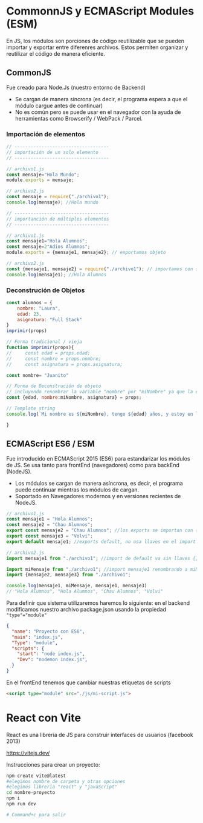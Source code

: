 # CommonnJS y ECMAScript Modules (ESM)

En JS, los módulos son porciones de código reutilizable que se pueden importar y exportar entre diferenres archivos. Estos permiten organizar y reutilizar el código de manera eficiente. 

## CommonJS

Fue creado para Node.Js (nuestro entorno de Backend)

- Se cargan de manera síncrona (es decir, el programa espera a que el módulo cargue antes de continuar)
- No es común pero se puede usar en el navegador con la ayuda de herramientas como Browserify / WebPack / Parcel. 


### Importación de elementos 

```js
// -----------------------------------
// importación de un solo elemento
// -----------------------------------

// archivo1.js
const mensaje="Hola Mundo";
module.exports = mensaje;

// archivo2.js
const mensaje = require("./archivo1");
console.log(mensaje); //Hola mundo

// -----------------------------------
// importanción de múltiples elementos
// -----------------------------------

// archivo1.js
const mensaje1="Hola Alumnos";
const mensaje=2"Adios Alumnos";
module.exports = {mensaje1, mensaje2}; // exportamos objeto

// archivo2.js
const {mensaje1, mensaje2} = require("./archivo1"); // importamos con {} porque es un objeto  
console.log(mensaje1); //Hola Alumnos

```

### Deconstrución de Objetos 

```js
const alumnos = {
    nombre: "Laura",
    edad: 23,
    asignatura: "Full Stack"
}
imprimir(props)

// Forma tradicional / vieja 
function imprimir(props){
//     const edad = props.edad;
//     const nombre = props.nombre;
//     const asignatura = props.asignatura;

const nombre= "Juanito"

// Forma de Deconstrución de objeto
// incluyendo renombrar la variable "nombre" por "miNombre" ya que la estaba usando de antes. 
const {edad, nombre:miNombre, asignatura} = props;

// Template string
console.log(`Mi nombre es ${miNombre}, tengo ${edad} años, y estoy en la materia de ${asignatura}`)

}
```

## ECMAScript ES6 / ESM

Fue introducido en ECMAScript 2015 (ES6) para estandarizar los módulos de JS.
Se usa tanto para frontEnd (navegadores) como para backEnd (NodeJS).

- Los módulos se cargan de manera asíncrona, es decir, el programa puede continuar mientras los módulos de cargan.
- Soportado en Navegadores modernos y en versiones recientes de NodeJS.

```js
// archivo1.js
const mensaje1 = "Hola Alumnos";
const mensaje2 = "Chau Alumnos"; 
export const mensaje2 = "Chau Alumnos"; //los exports se importan con {}
export const mensaje3 = "Volvi"; 
export default mensaje1; //exports default, no usa llaves en el import

// archivo2.js
import mensaje1 from "./archivo1"; //import de default va sin llaves {}

import miMensaje from "./archivo1"; //import mensaje1 renombrando a miMensaje porque es Default
import {mensaje2, mensaje3} from "./archivo1";

console.log(mensaje1, miMensaje, mensaje1, mensaje3)
// "Hola Alumnos", "Hola Alumnos", "Chau Alumnos", "Volvi" 

```

Para definir que sistema utilizaremos haremos lo siguiente: 
en el backend modificamos nuestro archivo package.json usando la propiedad `"type"="module"`

```json
{
  "name": "Proyecto con ES6",
  "main": "index.js",
  "Type": "module",
  "scripts": {
    "start": "node index.js",
    "Dev": "nodemon index.js",
  }
}
```

En el frontEnd tenemos que cambiar nuestras etiquetas de scripts

```html
<script type="module" src="./js/mi-script.js">
```


# React con Vite

React es una librería de JS para construir interfaces de usuarios (facebook 2013)

https://vitejs.dev/

Instrucciones para crear un proyecto:

```bash
npm create vite@latest
#elegimos nombre de carpeta y otras opciones
#elegimos libreria "react" y "javaScript"
cd nombre-proyecto
npm i
npm run dev

# Command+c para salir
```



